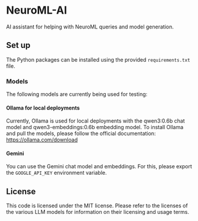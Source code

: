 # NeuroML-AI

AI assistant for helping with NeuroML queries and model generation.

## Set up

The Python packages can be installed using the provided `requirements.txt` file.

### Models

The following models are currently being used for testing:

#### Ollama for local deployments

Currently, Ollama is used for local deployments with the qwen3:0.6b chat model and qwen3-embeddings:0.6b embedding model.
To install Ollama and pull the models, please follow the official documentation: https://ollama.com/download

#### Gemini

You can use the Gemini chat model and embeddings.
For this, please export the `GOOGLE_API_KEY` environment variable.

## License

This code is licensed under the MIT license.
Please refer to the licenses of the various LLM models for information on their licensing and usage terms.
